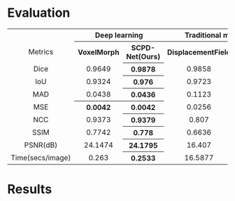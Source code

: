 Evaluation
=
<table>
   <tr align="center" valign="center">
      <td></td>
      <th colspan=2 >Deep learning</th>
      <th colspan=2>Traditional method</th>
   </tr>
   <tr align="center" valign="center">
      <td>Metrics</td>
      <th>VoxelMorph</th>
      <th>SCPD-Net(Ours)</th>
      <th>DisplacementField</th>
      <th>BSpline</th>
   </tr>
   <tr align="center" valign="center">
      <td>Dice</td>
      <td>0.9649</td>
      <th>0.9878</th>
      <td>0.9858</td>
      <td>0.9722</td>
   </tr>
   <tr align="center" valign="center">
      <td>IoU</td>
      <td>0.9324</td>
      <th>0.976</th>
      <td>0.9723</td>
      <td>0.9473</td>
   </tr>
   <tr align="center" valign="center">
      <td>MAD</td>
      <td>0.0438</td>
      <th>0.0436</th>
      <td>0.1123</td>
      <td>0.107</td>
   </tr>
   <tr align="center" valign="center">
      <td>MSE</td>
      <th>0.0042</th>
      <th>0.0042</th>
      <td>0.0256</td>
      <td>0.0175</td>
   </tr>
   <tr align="center" valign="center">
      <td>NCC</td>
      <td>0.9373</td>
      <th>0.9379</th>
      <td>0.807</td>
      <td>0.8949</td>
   </tr>
   <tr align="center" valign="center">
      <td>SSIM</td>
      <td>0.7742</td>
      <th>0.778</th>
      <td>0.6636</td>
      <td>0.6468</td>
   </tr>
   <tr align="center" valign="center">
      <td>PSNR(dB)</td>
      <td>24.1474</td>
      <th>24.1795</th>
      <td>16.407</td>
      <td>18.0868</td>
   </tr>
   <tr align="center" valign="center">
      <td>Time(secs/image)</td>
      <td>0.263</td>
      <th>0.2533</th>
      <td>16.5877</td>
      <td>12.2908</td>
   </tr>
</table>

Results
=

